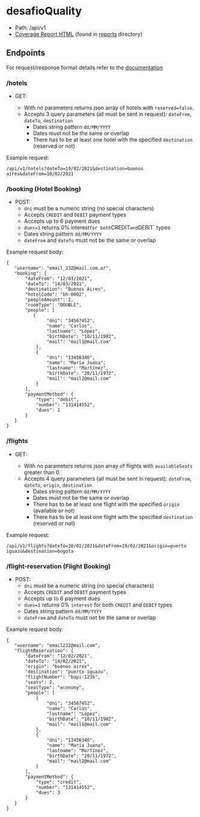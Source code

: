 # desafioQuality

- Path: /api/v1
- [Coverage Report HTML](../reports/index.html) (found in [reports](../reports) directory)


## Endpoints

For request/response format details refer to the [documentation](./docs.yaml)

### /hotels

- GET:

    - With no parameters returns json array of hotels with `reserved=false`.
    - Accepts 3 query parameters (all must be sent in request):
    `dateFrom`, `dateTo`, `destination`
      - Dates string pattern `dd/MM/YYYY`
      - Dates must not be the same or overlap
      - There has to be at least one hotel with the specified `destination` (reserved or not)

Example request:

```
/api/v1/hotels?dateTo=19/02/2021&destination=buenos aires&dateFrom=10/02/2021
```

### /booking (Hotel Booking)

- POST:
    - `dni` must be a numeric string (no special characters)
    - Accepts `CREDIT` and `DEBIT` payment types
    - Accepts up to 6 payment dues 
    - `dues=1` returns 0% interest` for both `CREDIT` and `DEBIT` types
    - Dates string pattern `dd/MM/YYYY`
    - `dateFrom` and `dateTo` must not be the same or overlap

Example request body:

```
{
   "username": "email_232@mail.com.ar",
   "booking": {
       "dateFrom": "12/03/2021",
       "dateTo": "14/03/2021",
       "destination": "Buenos Aires",
       "hotelCode": "bh-0002",
       "peopleAmount": 2,
       "roomType": "DOUBLE",
       "people": [
          {
               "dni": "34567452",
               "name": "Carlos",
               "lastname": "López",
               "birthDate": "10/11/1982",
               "mail": "mail1@mail.com"
           },
           {
               "dni": "13456346",
               "name": "María Juana",
               "lastname": "Martínez",
               "birthDate": "20/11/1972",
               "mail": "mail2@mail.com"
           }
       ],
       "paymentMethod": {
           "type": "debit",
           "number": "131414552",
           "dues": 1
       }
   }
}
```

### /flights

- GET:

  - With no parameters returns json array of flights with `availableSeats` greater than 0.
  - Accepts 4 query parameters (all must be sent in request):
    `dateFrom`, `dateTo`, `origin`, `destination`
    - Dates string pattern `dd/MM/YYYY`
    - Dates must not be the same or overlap
    - There has to be at least one flight with the specified `origin` (available or not)
    - There has to be at least one flight with the specified `destination` (reserved or not)

Example request:

```
/api/v1/flights?dateTo=20/02/2021&dateFrom=19/02/2021&origin=puerto iguazú&destination=bogota
```

### /flight-reservation (Flight Booking)

- POST:
  - `dni` must be a numeric string (no special characters)
  - Accepts `CREDIT` and `DEBIT` payment types
  - Accepts up to 6 payment dues
  - `dues=1` returns 0% `interest` for both `CREDIT` and `DEBIT` types
  - Dates string pattern `dd/MM/YYYY`
  - `dateFrom` and `dateTo` must not be the same or overlap
  
Example request body:

```
{
   "username": "email232@mail.com",
   "flightReservation": {
       "dateFrom": "12/02/2021",
       "dateTo": "14/02/2021",
       "origin": "buenos aires",
       "destination": "puerto iguazu",
       "flightNumber": "bapi-1235",
       "seats": 2,
       "seatType": "economy",
       "people": [
           {
               "dni": "34567452",
               "name": "Carlos",
               "lastname": "López",
               "birthDate": "10/11/1982",
               "mail": "mail1@mail.com"
           },
           {
               "dni": "13456346",
               "name": "María Juana",
               "lastname": "Martínez",
               "birthDate": "20/11/1972",
               "mail": "mail2@mail.com"
           }
       ],
       "paymentMethod": {
           "type": "credit",
           "number": "131414552",
           "dues": 3
       }
   }
}
```
 
